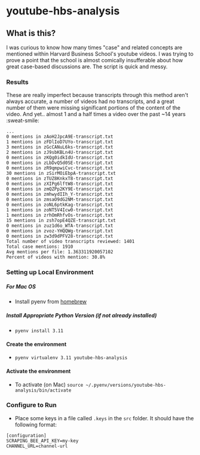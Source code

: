 # youtube-hbs-analysis

## What is this?

I was curious to know how many times "case" and related concepts are mentioned within Harvard Business School's youtube videos. I was trying to prove a point that the school is almost comically insufferable about how great case-based discussions are. The script is quick and messy.

### Results

These are really imperfect because transcripts through this method aren't always accurate, a number of videos had no transcripts, and a great number of them were missing significant portions of the content of the video. And yet.. almost 1 and a half times a video over the past ~14 years :sweat-smile:

```
...
0 mentions in zAoH2JpcA9E-transcript.txt
1 mentions in zFDlIoD7UYo-transcript.txt
3 mentions in zGcCANuL6ks-transcript.txt
2 mentions in zJ9sbKBLn4U-transcript.txt
0 mentions in zKQg0idkIdU-transcript.txt
0 mentions in zLbDvQ5d0SE-transcript.txt
0 mentions in zR9qmpwiCvc-transcript.txt
30 mentions in zSirMOiEbpA-transcript.txt
0 mentions in zTUZ8KnkxT8-transcript.txt
0 mentions in zXIPg6lftW8-transcript.txt
0 mentions in zmQZPp2KY9E-transcript.txt
0 mentions in zmhwydIIh_Y-transcript.txt
0 mentions in zmsaO9dG2NM-transcript.txt
0 mentions in zoNL6ptkKag-transcript.txt
1 mentions in zoNT5V4Icw0-transcript.txt
1 mentions in zrhOmRhfvOs-transcript.txt
15 mentions in zsh7opE4QZE-transcript.txt
0 mentions in zuz1d6o_WTA-transcript.txt
0 mentions in zvoz-YHQQWg-transcript.txt
0 mentions in zw3d9dPFV28-transcript.txt
Total number of video transcripts reviewed: 1401
Total case mentions: 1910
Avg mentions per file: 1.363311920057102
Percent of videos with mention: 30.8%
```

### Setting up Local Environment

##### For Mac OS

- Install pyenv from [homebrew](https://formulae.brew.sh/formula/pyenv#default)

##### Install Appropriate Python Version (if not already installed)

- `pyenv install 3.11`

#### Create the environment

- `pyenv virtualenv 3.11 youtube-hbs-analysis`

#### Activate the environment

- To activate (on Mac) `source ~/.pyenv/versions/youtube-hbs-analysis/bin/activate`

### Configure to Run

- Place some keys in a file called `.keys` in the `src` folder. It should have the following format:

```
[configuration]
SCRAPING_BEE_API_KEY=my-key
CHANNEL_URL=channel-url
```
